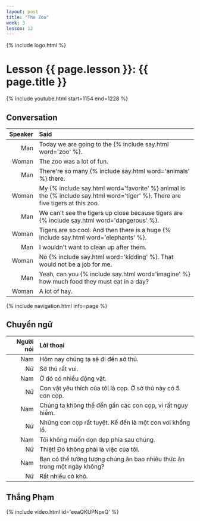 ```yaml
---
layout: post
title: "The Zoo"
week: 3
lesson: 12
---
```


{% include logo.html %}

# Lesson {{ page.lesson }}: {{ page.title }}

{% include youtube.html start=1154 end=1228 %}

## Conversation

Speaker | Said
---: | :---
Man | Today we are going to the {% include say.html word='zoo' %}.
Woman | The zoo was a lot of fun.
Man | There're so many {% include say.html word='animals' %} there.
Woman | My {% include say.html word='favorite' %} animal is the {% include say.html word='tiger' %}. There are five tigers at this zoo.
Man | We can't see the tigers up close because tigers are {% include say.html word='dangerous' %}.
Woman | Tigers are so cool. And then there is a huge {% include say.html word='elephants' %}.
Man | I wouldn't want to clean up after them.
Woman | No {% include say.html word='kidding' %}. That would not be a job for me.
Man | Yeah, can you {% include say.html word='imagine' %} how much food they must eat in a day?
Woman | A lot of hay.

{% include navigation.html info=page %}

## Chuyển ngữ

Người nói | Lời thoại
---: | :---
Nam | Hôm nay chúng ta sẽ đi đến sở thú.
Nữ | Sở thú rất vui.
Nam | Ở đó có nhiều động vật.
Nữ | Con vật yêu thích của tôi là cọp. Ở sở thú này có 5 con cọp.
Nam | Chúng ta không thể đến gần các con cọp, vì rất nguy hiểm.
Nữ | Những con cọp rất tuyệt. Kế đến là một con voi khổng lồ.
Nam | Tôi không muốn dọn dẹp phía sau chúng.
Nữ | Thiệt! Đó không phải là việc của tôi.
Nam | Bạn có thể tưởng tượng chúng ăn bao nhiêu thức ăn trong một ngày không?
Nữ | Rất nhiều cỏ khô.

## Thắng Phạm

{% include video.html id='eeaQKUPNpxQ' %}
